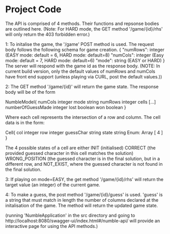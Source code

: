 # Project Code
The API is comprised of 4 methods. Their functions and repsonse bodies are outlined here. (Note: For HARD mode, the GET method '/game/{id}/rhs' will only return the 403 forbidden error.)

1: To initalise the game, the '/game' POST method is used. The request body follows the following schema for game creation.
{
  "numRows": integer (EASY mode: default = 6, HARD mode: default=8)
  "numCols": integer (Easy mode: default = 7, HARD mode: default=6)
  "mode": string  (EASY or HARD)
}
The server will respond with the game id as the response body.
(NOTE: In current build version, only the default values of numRows and numCols have front end support (unless playing via CURL, post the default values.))

2: The GET method '/game/{id}' will return the game state. The response body will be of the form 

NumbleModel{
numCols	integer
mode	string
numRows	integer
cells	[...]
numberOfGuessMade integer
lost	boolean
won	boolean
} 

Where each cell represents the intersection of a row and column. The cell data is in the form:

Cell{
col	integer
row	integer
guessChar string
state	string
Enum:
Array [ 4 ]
}

The 4 possible states of a cell are either INIT (initialised) CORRECT (the provided guessed character in this cell matches the solution)
WRONG_POSITION (the guessed character is in the final solution, but in a different row, and NOT_EXIST, where the guessed character is not
found in the final solution.

3: If playing on mode=EASY, the get method '/game/{id}/rhs' will return the target value (an integer) of the current game.


4: To make a guess, the post method '/game/{id}/guess' is used. 'guess' is a string that must match in length the number of columns declared at
the initalisation of the game.  The method will return the updated game state.

(running 'NumbleApplication' in the src directory and going to http://localhost:8080/swagger-ui/index.html#/numble-api/
will provide an interactive page for using the API methods.)
